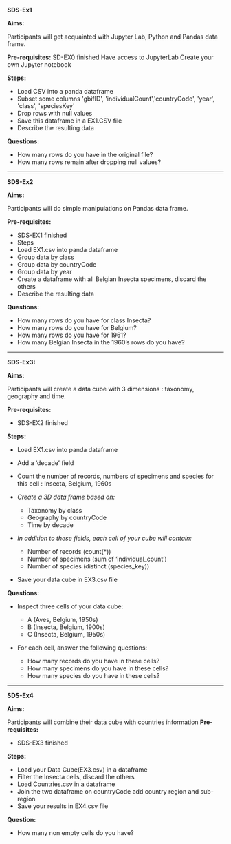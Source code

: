 **SDS-Ex1**

**Aims:**

Participants will get acquainted with Jupyter Lab, Python and Pandas data frame.

**Pre-requisites:**
SD-EX0 finished
Have access to JupyterLab
Create your own Jupyter notebook

**Steps:**
* Load CSV into a panda dataframe
* Subset some columns 'gbifID', 'individualCount','countryCode', 'year', 'class', 'speciesKey'
* Drop rows with null values
* Save this dataframe in a EX1.CSV file
* Describe the resulting data

**Questions:**
* How many rows do you have in the original file?
* How many rows remain after dropping null values?

***

**SDS-Ex2**

**Aims:**

Participants will do simple manipulations on Pandas data frame.

**Pre-requisites:**
* SDS-EX1 finished
* Steps
* Load EX1.csv into panda dataframe
* Group data by class
* Group data by countryCode
* Group data by year
* Create a dataframe with all Belgian Insecta specimens, discard the others
* Describe the resulting data

**Questions:**
* How many rows do you have for class Insecta?
* How many rows do you have for Belgium?
* How many rows do you have for 1961?
* How many Belgian Insecta in the 1960’s rows do you have?

***

**SDS-Ex3:**

**Aims:**

Participants will create a data cube with 3 dimensions : taxonomy, geography and time.

**Pre-requisites:**
* SDS-EX2 finished

**Steps:**
* Load EX1.csv into panda dataframe
* Add a ‘decade’ field
* Count the number of records, numbers of specimens and species for this cell : Insecta, Belgium, 1960s
* *Create a 3D data frame based on:*
  * Taxonomy by class
  * Geography by countryCode
  * Time by decade

* *In addition to these fields, each cell of your cube will contain:*
  * Number of records (count(*))
  * Number of specimens (sum of ‘individual_count’)
  * Number of species (distinct (species_key))
* Save your data cube in EX3.csv file

**Questions:**
* Inspect three cells of your data cube:
  * A (Aves, Belgium, 1950s)
  * B (Insecta, Belgium, 1900s)
  * C (Insecta, Belgium, 1950s)

* For each cell, answer the following questions:
  * How many records do you have in these cells?
  * How many specimens do you have in these cells?
  * How many species do you have in these cells?

***

**SDS-Ex4**

**Aims:**

Participants will combine their data cube with countries information
**Pre-requisites:**
* SDS-EX3 finished

**Steps:**
* Load your Data Cube(EX3.csv) in a dataframe
* Filter the Insecta cells, discard the others
* Load Countries.csv in a dataframe
* Join the two dataframe on countryCode add country region and  sub-region
* Save your results in EX4.csv file

**Question:**
* How many non empty cells do you have?
